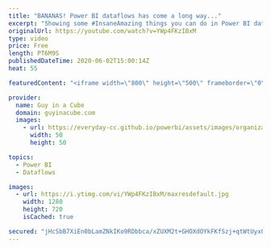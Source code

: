```yaml
---
title: "BANANAS! Power BI dataflows has come a long way..."
excerpt: "Showing some #InsaneAmazing things you can do in Power BI dataflows. This is really bananas!  Power BI dataflows data source doc: https://docs.microsoft.com/power-bi/transform-model/service-dataflows-data-sources  📢 Become a member: https://guyinacu.be/membership   *******************  Want to take"
originalUrl: https://youtube.com/watch?v=YWp4FKzIBxM
type: video
price: Free
length: PT6M9S
publishedDateTime: 2020-06-02T15:00:14Z
heat: 55

featuredContent: "<iframe width=\"800\" height=\"500\" frameborder=\"0\" src=\"https://www.youtube.com/embed/YWp4FKzIBxM\" allow=\"accelerometer; autoplay; encrypted-media; gyroscope; picture-in-picture\" allowfullscreen></iframe>"

provider:
  name: Guy in a Cube
  domain: guyinacube.com
  images:
    - url: https://everyday-cc.github.io/powerbi/assets/images/organizations/guyinacube.com-50x50.jpg
      width: 50
      height: 50

topics:
  - Power BI
  - Dataflows

images:
  - url: https://i.ytimg.com/vi/YWp4FKzIBxM/maxresdefault.jpg
    width: 1280
    height: 720
    isCached: true

secured: "jHcSbB7XiEn0bLamZNkIKo9RDbbca/xZUXM2t+GHOXdOYkFKfSzj+qtWtUyxO0ZTTXBq2sRGBvdjSSsBxThl1H3rxXy5ux6I6/n5oPi6dQk7u4Osrn9ACEFfrm7+OkmBfq8YGbERCRQgK/N6DEQqIPhrbtrLEtfQmY+0LuiXVRvKL8mw3SDAYc8iBCe2YUbs6Tn2KUmGz0uTwgPOpZiQ4fnSDj/DGx0+AqEWTNd5kRDhPjqrKOiC8+a6W5MITRWV6n/um7IBkdh2wGQF3aUIw/vCQ6RVFHJYVjzgd4k78wRTiS/huDPCAC2F++S7nNMjcq0Bw36mWSbM+a0YC6/yuYfU7qHi65TTHgXThAXUt0UhpXcmckMC6DWKWUEwv8ZAHVp6C1aTLXN3yqa/z0rtTYWcImI02ZV4pJa0Of1Q+ns=;sB6s3md1uI8U1Z+E7vDMkQ=="
---
```


